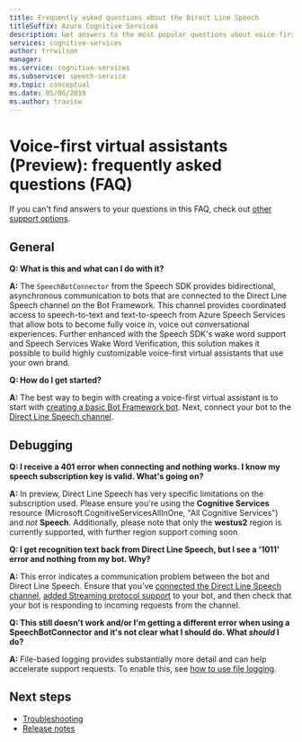 ```yaml
---
title: Frequently asked questions about the Direct Line Speech
titleSuffix: Azure Cognitive Services
description: Get answers to the most popular questions about voice-first virtual assistants using the Direct Line Speech channel.
services: cognitive-services
author: trrwilson
manager: 
ms.service: cognitive-services
ms.subservice: speech-service
ms.topic: conceptual
ms.date: 05/06/2019
ms.author: travisw
---
```


# Voice-first virtual assistants (Preview): frequently asked questions (FAQ)

If you can't find answers to your questions in this FAQ, check out [other support options](support.md).

## General

**Q: What is this and what can I do with it?**

**A:** The `SpeechBotConnector` from the Speech SDK provides bidirectional, asynchronous communication to bots that are connected to the Direct Line Speech channel on the Bot Framework. This channel provides coordinated access to speech-to-text and text-to-speech from Azure Speech Services that allow bots to become fully voice in, voice out conversational experiences. Further enhanced with the Speech SDK's wake word support and Speech Services Wake Word Verification, this solution makes it possible to build highly customizable voice-first virtual assistants that use your own brand.

**Q: How do I get started?**

**A:** The best way to begin with creating a voice-first virtual assistant is to start with [creating a basic Bot Framework bot](https://docs.microsoft.com/en-us/azure/bot-service/bot-builder-tutorial-basic-deploy?view=azure-bot-service-4.0). Next, connect your bot to the [Direct Line Speech channel](https://docs.microsoft.com/en-us/azure/bot-service/bot-service-channel-connect-directlinespeech.md).

## Debugging

**Q: I receive a 401 error when connecting and nothing works. I know my speech subscription key is valid. What's going on?**

**A:** In preview, Direct Line Speech has very specific limitations on the subscription used. Please ensure you're using the **Cognitive Services** resource (Microsoft.CognitiveServicesAllInOne, "All Cognitive Services") and *not* **Speech**. Additionally, please note that only the **westus2** region is currently supported, with further region support coming soon.

**Q: I get recognition text back from Direct Line Speech, but I see a '1011' error and nothing from my bot. Why?**

**A:** This error indicates a communication problem between the bot and Direct Line Speech. Ensure that you've [connected the Direct Line Speech channel](https://docs.microsoft.com/en-us/azure/bot-service/bot-service-channel-connect-directlinespeech.md), [added Streaming protocol support](https://aka.ms/botframework/addstreamingprotocolsupport) to your bot, and then check that your bot is responding to incoming requests from the channel.

**Q: This still doesn't work and/or I'm getting a different error when using a SpeechBotConnector and it's not clear what I should do. What *should* I do?**

**A:** File-based logging provides substantially more detail and can help accelerate support requests. To enable this, see [how to use file logging](how-to-use-logging.md).

## Next steps

* [Troubleshooting](troubleshooting.md)
* [Release notes](releasenotes.md)
